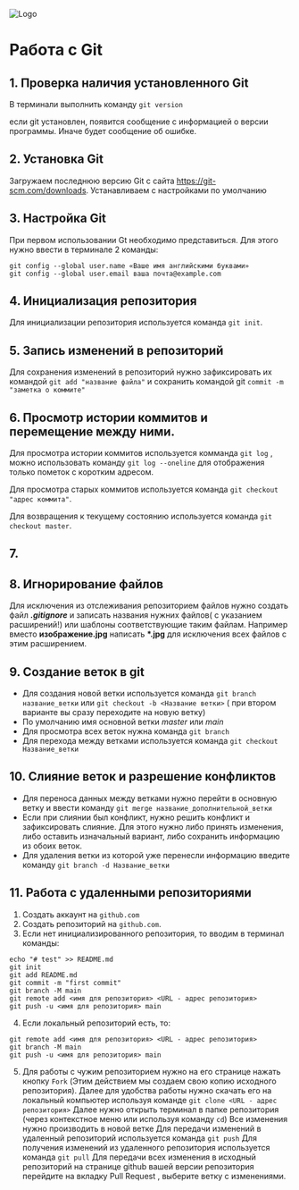 ![Logo](vse-o-koalah.jpg)
# Работа с Git
## 1. Проверка наличия установленного Git
В терминали выполнить команду `git version`

если git установлен, появится сообщение с информацией о версии программы. Иначе будет сообщение об ошибке.

## 2. Установка Git
Загружаем последнюю версию Git с сайта https://git-scm.com/downloads.
Устанавливаем с настройками по умолчанию

## 3. Настройка Git

При первом использовании Gt необходимо представиться. Для этого нужно ввести в терминале 2 команды:
```
git config --global user.name «Ваше имя английскими буквами»
git config --global user.email ваша почта@example.com
```

## 4. Инициализация репозитория

Для инициализации репозитория используется команда `git init`.

## 5. Запись изменений в репозиторий

Для сохранения изменений в репозиторий нужно зафиксировать их командой `git add "название файла"` и сохранить командой git `commit -m "заметка о коммите"`

## 6. Просмотр истории коммитов и перемещение между ними.

Для просмотра истории коммитов используется комманда `git log` , можно использовать команду `git log --oneline` для отображения только пометок с коротким адресом.

Для просмотра старых коммитов используется команда `git checkout "адрес коммита"`.

Для возвращения к текущему состоянию используется команда `git checkout master`.

## 7. 
## 8. Игнорирование файлов
Для исключения из отслеживания репозиторием файлов нужно создать файл ***.gitignore***  и записать названия нужних файлов( с указанием расширений!) или шаблоны соответствующие таким файлам. Например вместо **изображение.jpg** написать __*.jpg__ для исключения всех файлов с этим расширением.

## 9. Создание веток в git

* Для создания новой ветки используется команда `git branch название_ветки` или `git checkout -b <Название ветки>` ( при втором варианте вы сразу переходите на новую ветку)
* По умолчанию имя основной ветки *master* или *main*
* Для просмотра всех веток нужна команда `git branch`
* Для перехода между ветками используется команда `git checkout Название_ветки`

## 10. Слияние веток и разрешение конфликтов
* Для переноса данных  между ветками нужно перейти в основную ветку и ввести команду `git merge название_дополнительной_ветки`
* Если при слиянии был конфликт, нужно решить конфликт и зафиксировать слияние.
Для этого нужно либо принять изменения, либо оставить изначальный вариант, либо сохранить информацию из обоих веток.
* Для удаления ветки из которой уже перенесли информацию введите команду `git branch -d Название_ветки`

## 11. Работа с удаленными репозиториями

1. Создать аккаунт на `github.com`
2. Создать репозиторий на `github.com`.
3. Если нет инициализированного репозитория, то вводим в терминал команды:
```
echo "# test" >> README.md
git init
git add README.md
git commit -m "first commit"
git branch -M main
git remote add <имя для репозитория> <URL - адрес репозитория>
git push -u <имя для репозитория> main
```
4. Если локальный репозиторий есть, то:
```
git remote add <имя для репозитория> <URL - адрес репозитория>
git branch -M main
git push -u <имя для репозитория> main
```
5. Для работы с чужим репозиторием нужно на его странице нажать кнопку `Fork` (Этим действием мы создаем свою копию исходного репозитория).
 Далее для удобства работы нужно скачать его на локальный компьютер используя командe `git clone <URL - адрес репозитория>`
Далее нужно открыть терминал в папке репозитория (через контекстное меню или используя команду `cd`)
Все изменения нужно производить в новой ветке
Для передачи изменений в удаленный репозиторий используется команда `git push`
Для получения изменений из удаленного репозитория используется команда `git pull`
Для передачи всех изменения в исходный репозиторий на странице github вашей версии репозитория перейдите на вкладку Pull Request , выберите ветку с изменениями.